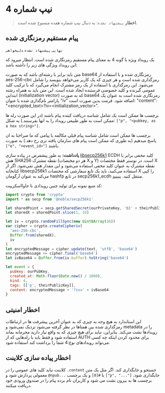 # نیپ شماره 4

> **اخطار** `پیشنهاد نشده`: به دنبال نیپ شماره هفده منسوخ شده است.

## پیام مستقیم رمزنگاری شده

`نهایی` `پیشنهاد نشده` ‍‍`دلبخواهی`

یک رویداد ویژه با گونه 4 به معنای پیام مستقیم رمزنگاری شده است. انتظار میرود که این رویداد ویژگی های زیر را داشته باشد:
 
متن باید برابر با رشته‌ای باشد که به صورت base64 رمزنگاری شده و با استفاده از aes-256-cbc رمزگذاری شده است و هر چیزی که یک کاربر می‌خواهد بنویسد را شامل می‌شود. این رمزگذاری با استفاده از یک رمز مشترک انجام می‌گیرد که با ترکیب کلید عمومی گیرنده و کلید خصوصی فرستنده ایجاد شده است. این متن باید به همراه رشته‌ ابتدایی (initialization vector) که به صورت base64 رمزنگاری شده است به عنوان یک پارامتر نام‌گذاری شده با عنوان "iv" اضافه شود. فرمت بدین صورت است: "content": "<encrypted_text>?iv=<initialization_vector>".

برچسب ها ممکن است یک شامل شناسه دریافت کننده پیام باشند (در این صورت رله ها ممکن است به طور طبیعی رویداد را به انها بفرستند.) به شکل: `["p", "<pubkey, as a hex string>"]`.

برچسب ها ممکن است شامل شناسه پیام قبلی مکالمه یا پیامی که ما صراحتا به ان پاسخ میدهیم (به طوری که ممکن است پیام های سازمان یافته تری رخ دهد.) به صورت `["e", "<event_id>"]` باشند.

**یادداشت:** به طور پیشفرض در پیاده سازی [libsecp256k1](https://github.com/bitcoin-core/secp256k1) ECDH کلید مخفی برابر با هش SHA256 نقطه مشترک (هر دو مختصات X و Y) است. در نوستر فقط مختصات X نقطه مشترک به عنوان کلید مخفی استفاده می‌شود و این مقدار هش نمی‌شود. اگر از کتابخانه libsecp256k1 استفاده می‌کنید، باید یک تابع سفارشی که مختصات X را کپی می‌کند به عنوان آرگومان hashfp در تابع secp256k1_ecdh منتقل کنید. [ببینید](https://github.com/bitcoin-core/secp256k1/blob/master/src/modules/ecdh/main_impl.h#L29).

کد منبع نمونه برای تولید چنین رویدادی با جاوااسکریپت:

```js
import crypto from 'crypto'
import * as secp from '@noble/secp256k1'

let sharedPoint = secp.getSharedSecret(ourPrivateKey, '02' + theirPublicKey)
let sharedX = sharedPoint.slice(1, 33)

let iv = crypto.randomFillSync(new Uint8Array(16))
var cipher = crypto.createCipheriv(
  'aes-256-cbc',
  Buffer.from(sharedX),
  iv
)
let encryptedMessage = cipher.update(text, 'utf8', 'base64')
encryptedMessage += cipher.final('base64')
let ivBase64 = Buffer.from(iv.buffer).toString('base64')

let event = {
  pubkey: ourPubKey,
  created_at: Math.floor(Date.now() / 1000),
  kind: 4,
  tags: [['p', theirPublicKey]],
  content: encryptedMessage + '?iv=' + ivBase64
}
```

## اخطار امنیتی

این استاندارد به هیچ وجه به چیزی که به عنوان آخرین پیشرفت‌ ها در ارتباطات رمزگذاری شده بین همتاها در نظر گرفته می‌شود نزدیک نمی‌شود و metadata را در رویدادها نشت می‌کند. بنابراین، نباید برای هیچ چیزی که به واقع نیاز دارید محرمانه بماند استفاده شود و فقط باید با رله‌هایی که از AUTH برای محدود کردن اینکه چه کسی می‌تواند رویدادهای نوع:4 شما را برداشت کند استفاده شود.


## اخطار پیاده سازی کلاینت

کلاینت نباید کلید های عمومی را در `.content` جستجو و جایگذاری کند. اگر مثل یک متن معمولی پردازش شود و `@npub...` با `#[0]` و یک برچسب `["p", "..."]` جایگذاری شود. برچسب ها به بیرون نشت می شود و کاربران نام برده پیام را در صندوق ورودی خود دریافت میکنند.
